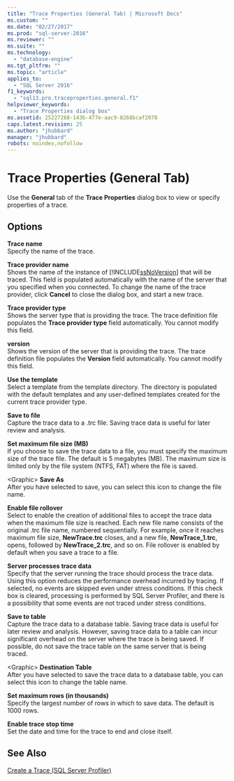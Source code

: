 ```yaml
---
title: "Trace Properties (General Tab) | Microsoft Docs"
ms.custom: ""
ms.date: "02/27/2017"
ms.prod: "sql-server-2016"
ms.reviewer: ""
ms.suite: ""
ms.technology: 
  - "database-engine"
ms.tgt_pltfrm: ""
ms.topic: "article"
applies_to: 
  - "SQL Server 2016"
f1_keywords: 
  - "sql13.pro.traceproperties.general.f1"
helpviewer_keywords: 
  - "Trace Properties dialog box"
ms.assetid: 25227268-143b-477e-aac9-8268bcaf2078
caps.latest.revision: 25
ms.author: "jhubbard"
manager: "jhubbard"
robots: noindex,nofollow
---
```

# Trace Properties (General Tab)
  Use the **General** tab of the **Trace Properties** dialog box to view or specify properties of a trace.  
  
## Options  
 **Trace name**  
 Specify the name of the trace.  
  
 **Trace provider name**  
 Shows the name of the instance of [!INCLUDE[ssNoVersion](../a9notintoc/includes/ssnoversion-md.md)] that will be traced. This field is populated automatically with the name of the server that you specified when you connected. To change the name of the trace provider, click **Cancel** to close the dialog box, and start a new trace.  
  
 **Trace provider type**  
 Shows the server type that is providing the trace. The trace definition file populates the **Trace provider type** field automatically. You cannot modify this field.  
  
 **version**  
 Shows the version of the server that is providing the trace. The trace definition file populates the **Version** field automatically. You cannot modify this field.  
  
 **Use the template**  
 Select a template from the template directory. The directory is populated with the default templates and any user-defined templates created for the current trace provider type.  
  
 **Save to file**  
 Capture the trace data to a .trc file. Saving trace data is useful for later review and analysis.  
  
 **Set maximum file size (MB)**  
 If you choose to save the trace data to a file, you must specify the maximum size of the trace file. The default is 5 megabytes (MB). The maximum size is limited only by the file system (NTFS, FAT) where the file is saved.  
  
 \<Graphic> **Save As**  
 After you have selected to save, you can select this icon to change the file name.  
  
 **Enable file rollover**  
 Select to enable the creation of additional files to accept the trace data when the maximum file size is reached. Each new file name consists of the original .trc file name, numbered sequentially. For example, once it reaches maximum file size, **NewTrace.trc** closes, and a new file, **NewTrace_1.trc**, opens, followed by **NewTrace_2.trc**, and so on. File rollover is enabled by default when you save a trace to a file.  
  
 **Server processes trace data**  
 Specify that the server running the trace should process the trace data. Using this option reduces the performance overhead incurred by tracing. If selected, no events are skipped even under stress conditions. If this check box is cleared, processing is performed by SQL Server Profiler, and there is a possibility that some events are not traced under stress conditions.  
  
 **Save to table**  
 Capture the trace data to a database table. Saving trace data is useful for later review and analysis. However, saving trace data to a table can incur significant overhead on the server where the trace is being saved. If possible, do not save the trace table on the same server that is being traced.  
  
 \<Graphic> **Destination Table**  
 After you have selected to save the trace data to a database table, you can select this icon to change the table name.  
  
 **Set maximum rows (in thousands)**  
 Specify the largest number of rows in which to save data. The default is 1000 rows.  
  
 **Enable trace stop time**  
 Set the date and time for the trace to end and close itself.  
  
## See Also  
 [Create a Trace &#40;SQL Server Profiler&#41;](../tools/sql-server-profiler/create-a-trace-sql-server-profiler.md)  
  
  